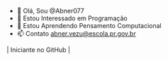 - 👋 Olá, Sou @Abner077
- 👀 Estou Interessado em Programação
- 🌱 Estou Aprendendo Pensamento Computacional
- 📫 Contato abner.vezu@escola.pr.gov.br

| Iniciante no GitHub |
